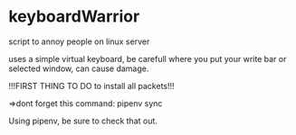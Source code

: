 # keyboardWarrior 
script to annoy people on linux server

uses a simple virtual keyboard, be carefull where you put your write bar or selected window, can cause damage.

!!!FIRST THING TO DO to install all packets!!!

=>dont forget this command: pipenv sync

Using pipenv, be sure to check that out.
